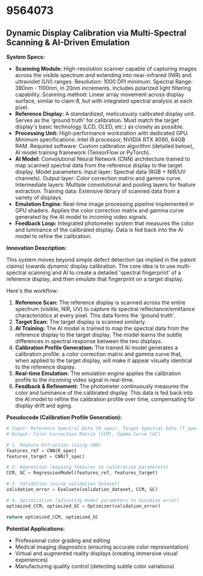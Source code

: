 # 9564073

## Dynamic Display Calibration via Multi-Spectral Scanning & AI-Driven Emulation

**System Specs:**

*   **Scanning Module:** High-resolution scanner capable of capturing images across the visible spectrum *and* extending into near-infrared (NIR) and ultraviolet (UV) ranges.  Resolution: 1000 DPI minimum.  Spectral Range: 380nm - 1100nm, in 20nm increments.  Includes polarized light filtering capability.  Scanning method: Linear array movement across display surface, similar to claim 8, but with integrated spectral analysis at each pixel.
*   **Reference Display:**  A standardized, meticulously calibrated display unit. Serves as the 'ground truth' for calibration.  Must match the target display's basic technology (LCD, OLED, etc.) as closely as possible.
*   **Processing Unit:** High-performance workstation with dedicated GPU. Minimum specifications: Intel i9 processor, NVIDIA RTX 4090, 64GB RAM.  Required software: Custom calibration algorithm (detailed below), AI model training framework (TensorFlow or PyTorch).
*   **AI Model:**  Convolutional Neural Network (CNN) architecture trained to map scanned spectral data from the reference display to the target display.  Model parameters: Input layer: Spectral data (RGB + NIR/UV channels).  Output layer: Color correction matrix and gamma curve.  Intermediate layers: Multiple convolutional and pooling layers for feature extraction. Training data:  Extensive library of scanned data from a variety of displays.
*   **Emulation Engine:** Real-time image processing pipeline implemented in GPU shaders. Applies the color correction matrix and gamma curve generated by the AI model to incoming video signals.
*   **Feedback Loop:**  Integrated photometer system that measures the color and luminance of the calibrated display.  Data is fed back into the AI model to refine the calibration.

**Innovation Description:**

This system moves beyond simple defect detection (as implied in the patent claims) towards *dynamic* display calibration. The core idea is to use multi-spectral scanning and AI to create a detailed 'spectral fingerprint' of a reference display, and then *emulate* that fingerprint on a target display. 

Here's the workflow:

1.  **Reference Scan:** The reference display is scanned across the entire spectrum (visible, NIR, UV) to capture its spectral reflectance/emittance characteristics at every pixel. This data forms the 'ground truth'.
2.  **Target Scan:** The target display is scanned similarly.
3.  **AI Training:** The AI model is trained to map the spectral data from the reference display to the target display. The model learns the subtle differences in spectral response between the two displays.
4.  **Calibration Profile Generation:** The trained AI model generates a calibration profile: a color correction matrix and gamma curve that, when applied to the target display, will make it appear visually identical to the reference display.
5.  **Real-time Emulation:** The emulation engine applies the calibration profile to the incoming video signal in real-time.
6.  **Feedback & Refinement:** The photometer continuously measures the color and luminance of the calibrated display. This data is fed back into the AI model to refine the calibration profile over time, compensating for display drift and aging.

**Pseudocode (Calibration Profile Generation):**

```python
# Input: Reference Spectral Data (R_spec), Target Spectral Data (T_spec)
# Output: Color Correction Matrix (CCM), Gamma Curve (GC)

# 1. Feature Extraction (using CNN)
features_ref = CNN(R_spec)
features_target = CNN(T_spec)

# 2. Regression (mapping features to calibration parameters)
CCM, GC = RegressionModel(features_ref, features_target)

# 3. Validation (using validation dataset)
validation_error = Evaluate(validation_dataset, CCM, GC)

# 4. Optimization (adjusting model parameters to minimize error)
optimized_CCM, optimized_GC = Optimizer(validation_error)

return optimized_CCM, optimized_GC
```

**Potential Applications:**

*   Professional color grading and editing
*   Medical imaging diagnostics (ensuring accurate color representation)
*   Virtual and augmented reality displays (creating immersive visual experiences)
*   Manufacturing quality control (detecting subtle color variations)